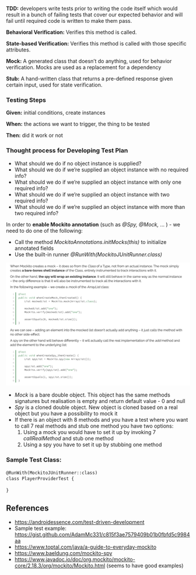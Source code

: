 **TDD:** developers write tests prior to writing the code itself which would result in a bunch of failing tests that cover our expected behavior and will fail until required code is written to make them pass. 

**Behavioral Verification:** Verifies this method is called.

**State-based Verification:** Verifies this method is called with those specific attributes.

**Mock:** A generated class that doesn’t do anything, used for behavior verification. Mocks are used as a replacement for a dependency

**Stub:** A hand-written class that returns a pre-defined response given certain input, used for state verification.

### Testing Steps
**Given:** initial conditions, create instances

**When:** the actions we want to trigger, the thing to be tested

**Then:** did it work or not

### Thought process for Developing Test Plan 
- What should we do if no object instance is supplied?
- What should we do if we’re supplied an object instance with no required info?
- What should we do if we’re supplied an object instance with only one required info?
- What should we do if we’re supplied an object instance with two required info?
- What should we do if we’re supplied an object instance with more than two required info?

In order to **enable Mockito annotation** (such as *@Spy, @Mock,* … ) - we need to do one of the following:

- Call the method *MockitoAnnotations.initMocks(this)* to initialize annotated fields
- Use the built-in runner *@RunWith(MockitoJUnitRunner.class)*

![alt text](https://github.com/tabishfayyaz/book-club/raw/master/images/mockvsspy.png "mock vs spy")

- *Mock* is a bare double object. This object has the same methods signatures but realisation is empty and return default value - 0 and null
- *Spy* is a cloned double object. New object is cloned based on a real object but you have a possibility to mock it
- If there is an object with 8 methods and you have a test where you want to call 7 real methods and stub one method you have two options:
  1. Using a mock you would have to set it up by invoking 7 *callRealMethod* and stub one method
  2. Using a spy you have to set it up by stubbing one method

### Sample Test Class:

```
@RunWith(MockitoJUnitRunner::class)
class PlayerProviderTest {

}
```

## References
- https://androidessence.com/test-driven-development
- Sample test example: https://gist.github.com/AdamMc331/c815f3ae7579409b01b0fbfd5c9984aa
- https://www.toptal.com/java/a-guide-to-everyday-mockito
- https://www.baeldung.com/mockito-spy
- https://www.javadoc.io/doc/org.mockito/mockito-core/2.18.3/org/mockito/Mockito.html (seems to have good examples)

